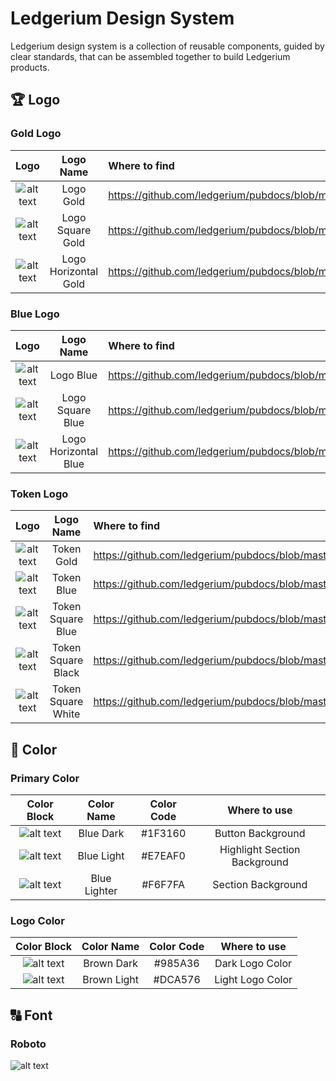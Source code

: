 # Ledgerium Design System

Ledgerium design system is a collection of reusable components, guided by clear standards, that can be assembled together to build Ledgerium products.


##


## 🏆 Logo

### Gold Logo

| Logo        | Logo Name           | Where to find  |
| :-------------: |:-------------:|:-------------|
| ![alt text](https://github.com/ledgerium/pubdocs/blob/master/DesignSystemAssets/Logo/Ledgerium_logo_gold.svg "#Ledgerium_logo_gold")    | Logo Gold |https://github.com/ledgerium/pubdocs/blob/master/DesignSystemAssets/Logo/Ledgerium_logo_gold.svg | 
| ![alt text](https://github.com/ledgerium/pubdocs/blob/master/DesignSystemAssets/Logo/Ledgerium_logosquare_gold.svg "#Ledgerium_logosquare_gold")    | Logo Square Gold | https://github.com/ledgerium/pubdocs/blob/master/DesignSystemAssets/Logo/Ledgerium_logosquare_gold.svg | 
| ![alt text](https://github.com/ledgerium/pubdocs/blob/master/DesignSystemAssets/Logo/Ledgerium_logohorizontal_gold.svg "#Ledgerium_logohorizontal_gold")    | Logo Horizontal Gold | https://github.com/ledgerium/pubdocs/blob/master/DesignSystemAssets/Logo/Ledgerium_logohorizontal_gold.svg | 

### Blue Logo

| Logo        | Logo Name           | Where to find  |
| :-------------: |:-------------:|:-------------|
| ![alt text](https://github.com/ledgerium/pubdocs/blob/master/DesignSystemAssets/Logo/Ledgerium_logo_blue.svg "#Ledgerium_logo_blue")    | Logo Blue | https://github.com/ledgerium/pubdocs/blob/master/DesignSystemAssets/Logo/Ledgerium_logo_blue.svg |
| ![alt text](https://github.com/ledgerium/pubdocs/blob/master/DesignSystemAssets/Logo/Ledgerium_logosquare_blue.svg "#Ledgerium_logosquare_blue")    | Logo Square Blue | https://github.com/ledgerium/pubdocs/blob/master/DesignSystemAssets/Logo/Ledgerium_logosquare_blue.svg |
| ![alt text](https://github.com/ledgerium/pubdocs/blob/master/DesignSystemAssets/Logo/Ledgerium_logohorizontal_blue.svg "#Ledgerium_logohorizontal_blue")    | Logo Horizontal Blue | https://github.com/ledgerium/pubdocs/blob/master/DesignSystemAssets/Logo/Ledgerium_logohorizontal_blue.svg |

### Token Logo

| Logo        | Logo Name           | Where to find  |
| :-------------: |:-------------:|:-------------|
| ![alt text](https://github.com/ledgerium/pubdocs/blob/master/DesignSystemAssets/Token/Ledgerium_token_gold.svg "#Ledgerium_token_gold")    | Token Gold | https://github.com/ledgerium/pubdocs/blob/master/DesignSystemAssets/Token/Ledgerium_token_gold.svg |
| ![alt text](https://github.com/ledgerium/pubdocs/blob/master/DesignSystemAssets/Token/Ledgerium_token_blue.svg "#Ledgerium_token_blue")    | Token Blue | https://github.com/ledgerium/pubdocs/blob/master/DesignSystemAssets/Ledgerium_logosquare_blue.svg |
| ![alt text](https://github.com/ledgerium/pubdocs/blob/master/DesignSystemAssets/Token/Ledgerium_token_square_blue.svg "#Ledgerium_token_square_blue")    | Token Square Blue | https://github.com/ledgerium/pubdocs/blob/master/DesignSystemAssets/Ledgerium_logohorizontal_blue.svg |
| ![alt text](https://github.com/ledgerium/pubdocs/blob/master/DesignSystemAssets/Token/Ledgerium_token_square_black.svg "#Ledgerium_token_square_black")    | Token Square Black | https://github.com/ledgerium/pubdocs/blob/master/DesignSystemAssets/Ledgerium_logohorizontal_blue.svg |
| ![alt text](https://github.com/ledgerium/pubdocs/blob/master/DesignSystemAssets/Token/Ledgerium_token_square_white.svg "#Ledgerium_token_square_white")    | Token Square White | https://github.com/ledgerium/pubdocs/blob/master/DesignSystemAssets/Ledgerium_logohorizontal_blue.svg |




## 🌈 Color

### Primary Color

| Color Block        | Color Name           | Color Code  | Where to use  |
| :-------------: |:-------------:|:-----:|:-----:|
| ![alt text](https://github.com/ledgerium/pubdocs/blob/master/DesignSystemAssets/ColorBlock/1F3160.svg "#1F3160")    | Blue Dark | #1F3160 | Button Background |
| ![alt text](https://github.com/ledgerium/pubdocs/blob/master/DesignSystemAssets/ColorBlock/E7EAF0.svg "#E7EAF0")    | Blue Light | #E7EAF0 | Highlight Section Background |
| ![alt text](https://github.com/ledgerium/pubdocs/blob/master/DesignSystemAssets/ColorBlock/F6F7FA.svg "#F6F7FA")    | Blue Lighter | #F6F7FA | Section Background |

### Logo Color

| Color Block        | Color Name           | Color Code  | Where to use  |
| :-------------: |:-------------:|:-----:|:-----:|
| ![alt text](https://github.com/ledgerium/pubdocs/blob/master/DesignSystemAssets/ColorBlock/985A36.svg "#985A36")    | Brown Dark | #985A36 | Dark Logo Color |
| ![alt text](https://github.com/ledgerium/pubdocs/blob/master/DesignSystemAssets/ColorBlock/dca576.svg "#DCA576")    | Brown Light | #DCA576 | Light Logo Color |



## 🔠 Font

### Roboto

![alt text](https://github.com/ledgerium/pubdocs/blob/master/DesignSystemAssets/Font/font_roboto.svg "font_roboto") 
